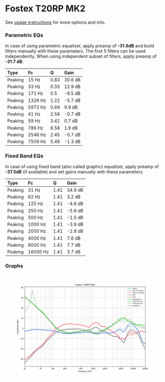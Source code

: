 # Fostex T20RP MK2
See [usage instructions](https://github.com/jaakkopasanen/AutoEq#usage) for more options and info.

### Parametric EQs
In case of using parametric equalizer, apply preamp of **-31.6dB** and build filters manually
with these parameters. The first 5 filters can be used independently.
When using independent subset of filters, apply preamp of **-31.7 dB**.

| Type    | Fc      |    Q | Gain    |
|:--------|:--------|:-----|:--------|
| Peaking | 15 Hz   | 0.83 | 30.6 dB |
| Peaking | 33 Hz   | 0.33 | 12.9 dB |
| Peaking | 171 Hz  | 0.5  | -8.5 dB |
| Peaking | 1326 Hz | 1.22 | -5.7 dB |
| Peaking | 5972 Hz | 0.69 | 9.9 dB  |
| Peaking | 41 Hz   | 2.56 | -0.7 dB |
| Peaking | 59 Hz   | 3.41 | 0.7 dB  |
| Peaking | 786 Hz  | 6.58 | 1.9 dB  |
| Peaking | 2546 Hz | 2.45 | -0.7 dB |
| Peaking | 7509 Hz | 5.49 | -1.3 dB |

### Fixed Band EQs
In case of using fixed band (also called graphic) equalizer, apply preamp of **-37.5dB**
(if available) and set gains manually with these parameters.

| Type    | Fc       |    Q | Gain    |
|:--------|:---------|:-----|:--------|
| Peaking | 31 Hz    | 1.41 | 34.9 dB |
| Peaking | 62 Hz    | 1.41 | 3.2 dB  |
| Peaking | 125 Hz   | 1.41 | -4.6 dB |
| Peaking | 250 Hz   | 1.41 | -5.6 dB |
| Peaking | 500 Hz   | 1.41 | -1.5 dB |
| Peaking | 1000 Hz  | 1.41 | -3.9 dB |
| Peaking | 2000 Hz  | 1.41 | -2.8 dB |
| Peaking | 4000 Hz  | 1.41 | 7.6 dB  |
| Peaking | 8000 Hz  | 1.41 | 7.7 dB  |
| Peaking | 16000 Hz | 1.41 | 3.7 dB  |

### Graphs
![](./Fostex%20T20RP%20MK2.png)